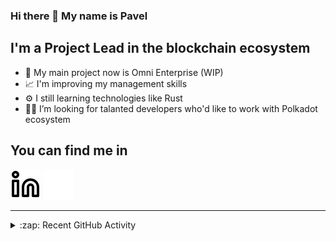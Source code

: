 ### Hi there 👋 My name is Pavel

## I'm a Project Lead in the blockchain ecosystem 

- 🚀 My main project now is Omni Enterprise (WIP)
- 📈 I'm improving my management skills
- ⚙️ I still learning technologies like Rust
- 🧑‍💻 I’m looking for talanted developers who'd like to work with Polkadot ecosystem

## You can find me in
[![website](./img/linkedin-light.svg)](https://www.linkedin.com/in/golovkinpl/)
[![website](./img/linkedin-dark.svg)](https://www.linkedin.com/in/golovkinpl/)

---

<details>
  <summary>:zap: Recent GitHub Activity</summary>
  
<!--START_SECTION:activity-->
1. 🎉 Merged PR [#422](https://github.com/novasamatech/metadata-portal/pull/422) in [novasamatech/metadata-portal](https://github.com/novasamatech/metadata-portal)
2. 💪 Opened PR [#979](https://github.com/novasamatech/nova-spektr/pull/979) in [novasamatech/nova-spektr](https://github.com/novasamatech/nova-spektr)
3. 🎉 Merged PR [#420](https://github.com/novasamatech/metadata-portal/pull/420) in [novasamatech/metadata-portal](https://github.com/novasamatech/metadata-portal)
4. 🎉 Merged PR [#419](https://github.com/novasamatech/metadata-portal/pull/419) in [novasamatech/metadata-portal](https://github.com/novasamatech/metadata-portal)
5. 🎉 Merged PR [#418](https://github.com/novasamatech/metadata-portal/pull/418) in [novasamatech/metadata-portal](https://github.com/novasamatech/metadata-portal)
<!--END_SECTION:activity-->

</details>
